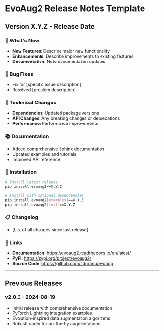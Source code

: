 # EvoAug2 Release Notes Template

## Version X.Y.Z - Release Date

### 🎉 What's New
- **New Features**: Describe major new functionality
- **Enhancements**: Describe improvements to existing features
- **Documentation**: Note documentation updates

### 🐛 Bug Fixes
- Fix for [specific issue description]
- Resolved [problem description]

### 🔧 Technical Changes
- **Dependencies**: Updated package versions
- **API Changes**: Any breaking changes or deprecations
- **Performance**: Performance improvements

### 📚 Documentation
- Added comprehensive Sphinx documentation
- Updated examples and tutorials
- Improved API reference

### 🚀 Installation
```bash
# Install latest release
pip install evoaug2==X.Y.Z

# Install with optional dependencies
pip install evoaug2[examples]==X.Y.Z
pip install evoaug2[full]==X.Y.Z
```

### 📋 Changelog
- [List of all changes since last release]

### 🔗 Links
- **Documentation**: https://evoaug2.readthedocs.io/en/latest/
- **PyPI**: https://pypi.org/project/evoaug2/
- **Source Code**: https://github.com/aduranu/evoaug

---

## Previous Releases

### v2.0.3 - 2024-08-19
- Initial release with comprehensive documentation
- PyTorch Lightning integration examples
- Evolution-inspired data augmentation algorithms
- RobustLoader for on-the-fly augmentations 
